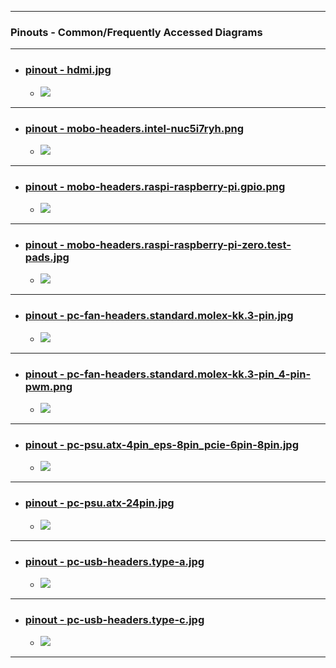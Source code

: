 <!-- ------------------------------------------------------------ ---

This file (on GitHub):   https://github.com/mcavallo-git/Coding/tree/main/pinouts/README.md

--- ------------------------------------------------------------- -->

***

### Pinouts - Common/Frequently Accessed Diagrams

<hr />

- ### [pinout - hdmi.jpg](https://www.veritlabs.com/itresources/diagrams/hdmi_pinout.gif)
  - <img src="pinout - hdmi.jpg" />

<hr />

- ### [pinout - mobo-headers.intel-nuc5i7ryh.png](https://www.intel.com/content/www/us/en/support/articles/000006933/intel-nuc.html)
  - <img src="https://github.com/mcavallo-git/Coding/raw/main/pinouts/pinout - mobo-headers.intel-nuc5i7ryh.png" />

 <hr />

- ### [pinout - mobo-headers.raspi-raspberry-pi.gpio.png](https://www.raspberrypi.com/documentation/computers/raspberry-pi.html)
  - <img src="https://github.com/mcavallo-git/Coding/raw/main/pinouts/pinout - mobo-headers.raspi-raspberry-pi.gpio.png" />

<hr />

- ### [pinout - mobo-headers.raspi-raspberry-pi-zero.test-pads.jpg](https://www.raspberrypi.com/documentation/computers/raspberry-pi.html)
  - <img src="https://github.com/mcavallo-git/Coding/raw/main/pinouts/pinout - mobo-headers.raspi-raspberry-pi-zero.test-pads.jpg" />

<hr />

- ### [pinout - pc-fan-headers.standard.molex-kk.3-pin.jpg](https://www.dell.com/community/image/serverpage/image-id/8636i1F8E1EC34080C415?v=1.0)
  - <img src="https://github.com/mcavallo-git/Coding/raw/main/pinouts/pinout - pc-fan-headers.standard.molex-kk.3-pin.jpg" />

<hr />

- ### [pinout - pc-fan-headers.standard.molex-kk.3-pin_4-pin-pwm.png](https://www.arctic.de/us/faq/detail/what-is-the-pin-assignment)
  - <img src="https://github.com/mcavallo-git/Coding/raw/main/pinouts/pinout - pc-fan-headers.standard.molex-kk.3-pin_4-pin-pwm.png" />

<hr />

- ### [pinout - pc-psu.atx-4pin_eps-8pin_pcie-6pin-8pin.jpg](https://electronics.stackexchange.com/q/465726)
  - <img src="https://github.com/mcavallo-git/Coding/raw/main/pinouts/pinout - pc-psu.atx-4pin_eps-8pin_pcie-6pin-8pin.jpg" />

<hr />

- ### [pinout - pc-psu.atx-24pin.jpg](https://www.lifewire.com/thmb/6YH6BMOfXnyhMgxQ-qU8yIOFqP4=/2200x1467/filters:fill(auto,1)/atx-24-pin-12v-power-supply-pinout-2624578-bd809482596447b7afa7c63232719560.png)
  - <img src="https://github.com/mcavallo-git/Coding/raw/main/pinouts/pinout - pc-psu.atx-24pin.jpg" />

<hr />

- ### [pinout - pc-usb-headers.type-a.jpg](https://i.stack.imgur.com/3ybBV.jpg)
  - <img src="https://github.com/mcavallo-git/Coding/raw/main/pinouts/pinout - pc-usb-headers.type-a.jpg" />

<hr />

- ### [pinout - pc-usb-headers.type-c.jpg](https://en.wikipedia.org/wiki/USB#Connector_type_quick_reference)
  - <img src="https://github.com/mcavallo-git/Coding/raw/main/pinouts/pinout - pc-usb-headers.type-c.jpg" />

***
